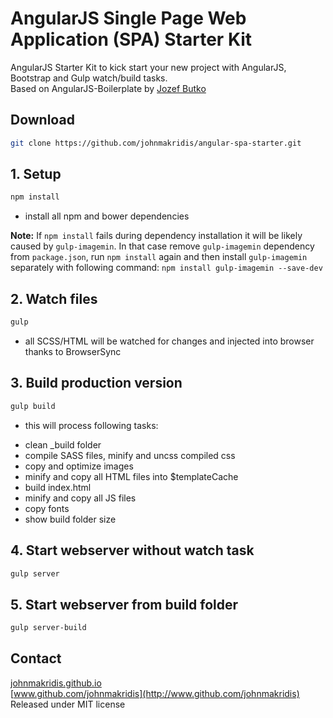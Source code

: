 # AngularJS Single Page Web Application (SPA) Starter Kit
AngularJS Starter Kit to kick start your new project with AngularJS, Bootstrap and Gulp watch/build tasks.<br>
Based on AngularJS-Boilerplate by [Jozef Butko](https://github.com/jbutko/AngularJS-Boilerplate)

## Download

```bash
git clone https://github.com/johnmakridis/angular-spa-starter.git
```

## 1. Setup
```bash
npm install
```
- install all npm and bower dependencies

**Note:** If `npm install` fails during dependency installation it will be likely caused by `gulp-imagemin`. In that case remove `gulp-imagemin` dependency from `package.json`, run `npm install` again and then install `gulp-imagemin` separately with following command: `npm install gulp-imagemin --save-dev`

## 2. Watch files
```bash
gulp
```
- all SCSS/HTML will be watched for changes and injected into browser thanks to BrowserSync

## 3. Build production version
```bash
gulp build
```
- this will process following tasks:
* clean _build folder
* compile SASS files, minify and uncss compiled css
* copy and optimize images
* minify and copy all HTML files into $templateCache
* build index.html
* minify and copy all JS files
* copy fonts
* show build folder size

## 4. Start webserver without watch task
```bash
gulp server
```

## 5. Start webserver from build folder
```bash
gulp server-build
```

## Contact
[johnmakridis.github.io](https://johnmakridis.github.io)<br>
[www.github.com/johnmakridis](http://www.github.com/johnmakridis)<br>
Released under MIT license
